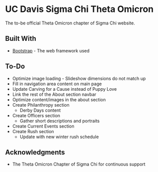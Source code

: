 # UC Davis Sigma Chi Theta Omicron

The to-be official Theta Omicron chapter of Sigma Chi website.

## Built With

* [Bootstrap](https://getbootstrap.com/) - The web framework used

## To-Do

* Optimize image loading - Slideshow dimensions do not match up
* Fill in navigation area content on main page
* Update Carving for a Cause instead of Puppy Love
* Link the rest of the About section navbar
* Optimize content/images in the about section
* Create Philanthropy section
  - Derby Days content
* Create Officers section
  - Gather short descriptions and portraits
* Create Current Events section
* Create Rush section
  - Update with new winter rush schedule
  
## Acknowledgments

* The Theta Omicron Chapter of Sigma Chi for continuous support
